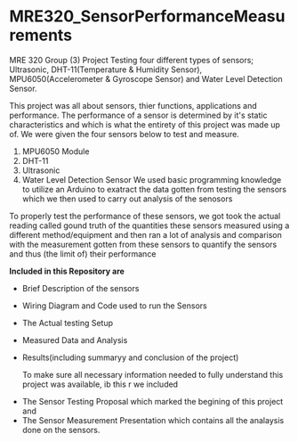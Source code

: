 # MRE320_SensorPerformanceMeasurements
MRE 320 Group (3) Project Testing four different types of sensors; Ultrasonic, DHT-11(Temperature &amp; Humidity Sensor), MPU6050(Accelerometer &amp; Gyroscope Sensor) and Water Level Detection Sensor.

This project was all about sensors, thier functions, applications and performance. The performance of a sensor is determined by it's static characteristics and which is what the entirety 
of this project was made up of. We were given the four sensors below to test and measure.
   1. MPU6050 Module
   2. DHT-11
   3. Ultrasonic
   4. Water Level Detection Sensor
We used basic programming knowledge to utilize an Arduino to exatract the data gotten from testing the sensors which we then used to carry out analysis of the senosors

To properly test the performance of these sensors, we got took the actual reading called gound truth of the quantities these sensors measured using a different method/equipment
and then ran a lot of analysis and comparison with the measurement gotten from these sensors to quantify the sensors and thus (the limit of) their performance

**Included in this Repository are**

- Brief Description of the sensors
- Wiring Diagram and Code used to run the Sensors
- The Actual testing Setup
- Measured Data and Analysis
- Results(including summaryy and conclusion of the project)

   To make sure all necessary information needed to fully understand this project was available, ib this r we included 
* The Sensor Testing Proposal which marked the begining of this project and
* The Sensor Measurement Presentation which contains all the analaysis done on the sensors. 

       

